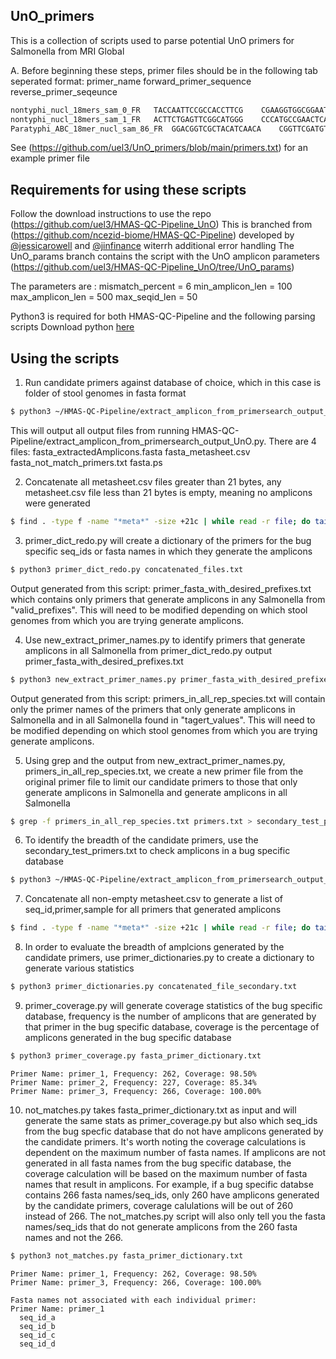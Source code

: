 ## UnO_primers

This is a collection of scripts used to parse potential UnO primers for Salmonella from MRI Global

A. Before beginning these steps, primer files should be in the following tab seperated format: primer_name   forward_primer_sequence reverse_primer_seqeunce
```bash
nontyphi_nucl_18mers_sam_0_FR	TACCAATTCCGCCACCTTCG	CGAAGGTGGCGGAATTGGTA
nontyphi_nucl_18mers_sam_1_FR	ACTTCTGAGTTCGGCATGGG	CCCATGCCGAACTCAGAAGT
Paratyphi_ABC_18mer_nucl_sam_86_FR	GGACGGTCGCTACATCAACA	CGGTTCGATGTTCATGGTGC
```
See (https://github.com/uel3/UnO_primers/blob/main/primers.txt) for an example primer file

## Requirements for using these scripts
Follow the download instructions to use the repo (https://github.com/uel3/HMAS-QC-Pipeline_UnO)
This is branched from (https://github.com/ncezid-biome/HMAS-QC-Pipeline) developed by [@jessicarowell](https://github.com/jessicarowell) and [@jinfinance](https://github.com/jinfinance) witerrh additional error handling
The UnO_params branch contains the script with the UnO amplicon parameters (https://github.com/uel3/HMAS-QC-Pipeline_UnO/tree/UnO_params)

The parameters are :
mismatch_percent = 6
min_amplicon_len = 100
max_amplicon_len = 500
max_seqid_len = 50

Python3 is required for both HMAS-QC-Pipeline and the following parsing scripts Download python [here](https://www.python.org/downloads/)

## Using the scripts
1. Run candidate primers against database of choice, which in this case is folder of stool genomes in fasta format
```bash
$ python3 ~/HMAS-QC-Pipeline/extract_amplicon_from_primersearch_output_UnO.py -s path/to/folder/with/database/genomes -p path/to/formatted/primers.txt
```
This will output all output files from running HMAS-QC-Pipeline/extract_amplicon_from_primersearch_output_UnO.py. There are 4 files:
fasta_extractedAmplicons.fasta
fasta_metasheet.csv
fasta_not_match_primers.txt
fasta.ps

2. Concatenate all metasheet.csv files greater than 21 bytes, any metasheet.csv file less than 21 bytes is empty, meaning no amplicons were generated 
```bash
$ find . -type f -name "*meta*" -size +21c | while read -r file; do tail -n +2 "$file"; done > concatenated_file.txt
```
3. primer_dict_redo.py will create a dictionary of the primers for the bug specific seq_ids or fasta names in which they generate the amplicons
```bash
$ python3 primer_dict_redo.py concatenated_files.txt 
```
Output generated from this script: primer_fasta_with_desired_prefixes.txt which contains only primers that generate amplicons in any Salmonella from "valid_prefixes". This will need to be modified depending on which stool genomes from which you are trying generate amplicons.

4. Use new_extract_primer_names.py to identify primers that generate amplicons in all Salmonella from primer_dict_redo.py output primer_fasta_with_desired_prefixes.txt
```bash
$ python3 new_extract_primer_names.py primer_fasta_with_desired_prefixes.txt
```
Output generated from this script: primers_in_all_rep_species.txt will contain only the primer names of the primers that only generate amplicons in Salmonella and in all Salmonella found in "tagert_values". This will need to be modified depending on which stool genomes from which you are trying generate amplicons.


5. Using grep and the output from new_extract_primer_names.py, primers_in_all_rep_species.txt, we create a new primer file from the original primer file to limit our candidate primers to those that only generate amplicons in Salmonella and generate amplicons in all Salmonella
```bash
$ grep -f primers_in_all_rep_species.txt primers.txt > secondary_test_primers.txt
```
6. To identify the breadth of the candidate primers, use the secondary_test_primers.txt to check amplicons in a bug specific database
```bash
$ python3 ~/HMAS-QC-Pipeline/extract_amplicon_from_primersearch_output_UnO.py -s path/to/bug/specific/database/genomes-p ~path/to/primer_file/secondary_test_primers.txt
```
7. Concatenate all non-empty metasheet.csv to generate a list of seq_id,primer,sample for all primers that generated amplicons
```bash
$ find . -type f -name "*meta*" -size +21c | while read -r file; do tail -n +2 "$file"; done > concatenated_file_secondary.txt
```
8. In order to evaluate the breadth of amplcions generated by the candidate primers, use primer_dictionaries.py to create a dictionary to generate various statistics
```bash
$ python3 primer_dictionaries.py concatenated_file_secondary.txt
```
9. primer_coverage.py will generate coverage statistics of the bug specific database, frequency is the number of amplicons that are generated by that primer in the bug specific database, coverage is the percentage of amplicons generated in the bug specific database
```bash
$ python3 primer_coverage.py fasta_primer_dictionary.txt
```
```shell
Primer Name: primer_1, Frequency: 262, Coverage: 98.50%
Primer Name: primer_2, Frequency: 227, Coverage: 85.34%
Primer Name: primer_3, Frequency: 266, Coverage: 100.00%
```
10. not_matches.py takes fasta_primer_dictionary.txt as input and will generate the same stats as primer_coverage.py but also which seq_ids from the bug specfic database that do not have amplicons generated by the candidate primers. It's worth noting the coverage calculations is dependent on the maximum number of fasta names. If amplicons are not generated in all fasta names from the bug specific database, the coverage calculation will be based on the maximum number of fasta names that result in amplicons. For example, if a bug specific databse contains 266 fasta names/seq_ids, only 260 have amplicons generated by the candidate primers, coverage calulations will be out of 260 instead of 266. The not_matches.py script will also only tell you the fasta names/seq_ids that do not generate amplicons from the 260 fasta names and not the 266. 
```bash
$ python3 not_matches.py fasta_primer_dictionary.txt
```
```shell
Primer Name: primer_1, Frequency: 262, Coverage: 98.50%
Primer Name: primer_3, Frequency: 266, Coverage: 100.00%

Fasta names not associated with each individual primer:
Primer Name: primer_1
  seq_id_a
  seq_id_b
  seq_id_c
  seq_id_d
  ```